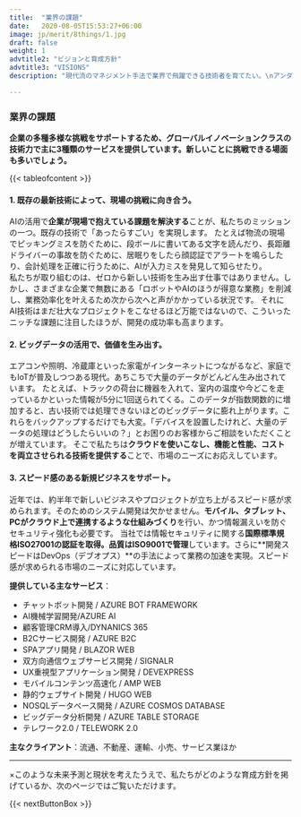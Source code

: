 ```yaml
---
title:  "業界の課題"
date:   2020-08-05T15:53:27+06:00
image: jp/merit/8things/1.jpg
draft: false
weight: 1
advtitle2: "ビジョンと育成方針"
advtitle3: "VISIONS"
description: "現代流のマネジメント手法で業界で飛躍できる技術者を育てたい。\nアンダーズは世界中のIT技術を組み合わせて、日本とインドので企業が抱える課題と向き合ってきました。そんな当社の土台にある、ビジョンや育成方針をお伝えします。"

---
```


### **業界の課題**

**企業の多種多様な挑戦をサポートするため、グローバルイノベーションクラスの技術力で主に3種類のサービスを提供しています。新しいことに挑戦できる場面も多いでしょう。**

<!-- ![Image Not Available](../../ico_arw_page_anchor.webp) [**&nbsp; 既存の最新技術によって、現場の挑戦に向き合う。**](#既存の最新技術によって、現場の挑戦に向き合う。)

![Image Not Available](../../ico_arw_page_anchor.webp) [**&nbsp; ビッグデータの活用で、価値を生み出す。**](#ビッグデータの活用で、価値を生み出す。)

![Image Not Available](../../ico_arw_page_anchor.webp) [**&nbsp; スピード感のある新規ビジネスをサポート。**](#スピード感のある新規ビジネスをサポート。) -->
{{< tableofcontent >}}

#### 1. 既存の最新技術によって、現場の挑戦に向き合う。

AIの活用で**企業が現場で抱えている課題を解決する**ことが、私たちのミッションの一つ。既存の技術で「あったらすごい」を実現します。
たとえば物流の現場でピッキングミスを防ぐために、段ボールに書いてある文字を読んだり、長距離ドライバーの事故を防ぐために、居眠りをしたら顔認証でアラートを鳴らしたり、会計処理を正確に行うために、AIが入力ミスを発見して知らせたり。   
私たちが取り組むのは、ゼロから新しい技術を生み出す仕事ではありません。しかし、さまざまな企業で無数にある「ロボットやAIのほうが得意な業務」を削減し、業務効率化を叶えるため次から次へと声がかかっている状況です。
それにAI技術はまだ壮大なプロジェクトをこなせるほど万能ではないので、こういったニッチな課題に注目したほうが、開発の成功率も高まります。

#### 2. ビッグデータの活用で、価値を生み出す。

エアコンや照明、冷蔵庫といった家電がインターネットにつながるなど、家庭でもIoTが普及しつつある現代。あちこちで大量のデータがどんどん生み出されています。
たとえば、トラックの荷台に機器を入れて、室内の温度や今どこを走っているかといった情報が5分に1回送られてくる。このデータが指数関数的に増加すると、古い技術では処理できないほどのビッグデータに膨れ上がります。これらをバックアップするだけでも大変。「デバイスを設置したけれど、大量のデータの処理はどうしたらいいの？」とお困りのお客様からご相談をいただくことが増えています。
そこで私たちは**クラウドを使いこなし、機能と性能、コストを両立させられる技術を提供する**ことで、市場のニーズにお応えしています。

#### 3. スピード感のある新規ビジネスをサポート。

近年では、約半年で新しいビジネスやプロジェクトが立ち上がるスピード感が求められます。そのためのシステム開発は欠かせません。**モバイル、タブレット、PCがクラウド上で連携するような仕組みづくり**を行い、かつ情報漏えいを防ぐセキュリティ強化も必要です。
当社では情報セキュリティに関する**国際標準規格ISO27001の認証を取得。品質はISO9001で管理**しています。さらに**開発スピードはDevOps（デブオプス）**の手法によって業務の加速を実現。スピード感が求められる市場のニーズに対応しています。 

**提供している主なサービス**：
- チャットボット開発 / AZURE BOT FRAMEWORK 
- AI機械学習開発/AZURE AI 
- 顧客管理CRM導入/DYNANICS 365 
- B2Cサービス開発 / AZURE B2C 
- SPAアプリ開発 / BLAZOR WEB 
- 双方向通信ウェブサービス開発 / SIGNALR 
- UX重視型アプリケーション開発 / DEVEXPRESS 
- モバイルコンテンツ高速化 / AMP WEB 
- 静的ウェブサイト開発 / HUGO WEB 
- NOSQLデータベース開発 / AZURE COSMOS DATABASE 
- ビッグデータ分析開発 / AZURE TABLE STORAGE 
- テレワーク2.0 / TELEWORK 2.0   

**主なクライアント**：流通、不動産、運輸、小売、サービス業ほか

---

×このような未来予測と現状を考えたうえで、私たちがどのような育成方針を掲げているか、次のページではご覧いただけます。

{{< nextButtonBox >}}
